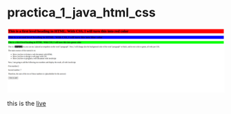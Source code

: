 # practica_1_java_html_css

![image_practica1](assets/Screenshot_2023-08-11_09-06-13.png)

this is the [live](https://juanmontill.github.io/practica_1_java_html_css/)
